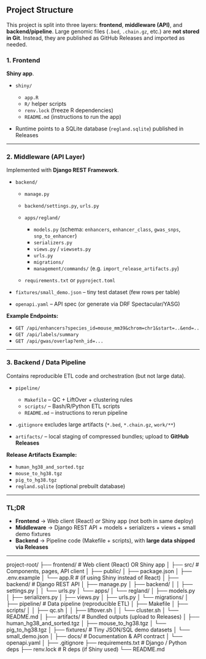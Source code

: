 ## Project Structure

This project is split into three layers: **frontend**, **middleware (API)**, and **backend/pipeline**. Large genomic files (`.bed`, `.chain.gz`, etc.) are **not stored in Git**. Instead, they are published as GitHub Releases and imported as needed.

### 1. Frontend

 **Shiny app**.


* `shiny/`

  * `app.R`
  * `R/` helper scripts
  * `renv.lock` (freeze R dependencies)
  * `README.md` (instructions to run the app)
* Runtime points to a SQLite database (`regland.sqlite`) published in Releases

---

### 2. Middleware (API Layer)

Implemented with **Django REST Framework**.

* `backend/`

  * `manage.py`
  * `backend/settings.py`, `urls.py`
  * `apps/regland/`

    * `models.py` (schema: `enhancers`, `enhancer_class`, `gwas_snps`, `snp_to_enhancer`)
    * `serializers.py`
    * `views.py` / `viewsets.py`
    * `urls.py`
    * `migrations/`
    * `management/commands/` (e.g. `import_release_artifacts.py`)
  * `requirements.txt` or `pyproject.toml`
* `fixtures/small_demo.json` – tiny test dataset (few rows per table)
* `openapi.yaml` – API spec (or generate via DRF Spectacular/YASG)

**Example Endpoints:**

* `GET /api/enhancers?species_id=mouse_mm39&chrom=chr1&start=..&end=..`
* `GET /api/labels/summary`
* `GET /api/gwas/overlap?enh_id=...`

---

### 3. Backend / Data Pipeline

Contains reproducible ETL code and orchestration (but not large data).

* `pipeline/`

  * `Makefile` – QC + LiftOver + clustering rules
  * `scripts/` – Bash/R/Python ETL scripts
  * `README.md` – instructions to rerun pipeline
* `.gitignore` excludes large artifacts (`*.bed`, `*.chain.gz`, `work/**`)
* `artifacts/` – local staging of compressed bundles; upload to **GitHub Releases**

**Release Artifacts Example:**

* `human_hg38_and_sorted.tgz`
* `mouse_to_hg38.tgz`
* `pig_to_hg38.tgz`
* `regland.sqlite` (optional prebuilt database)

---

### TL;DR

* **Frontend** → Web client (React) *or* Shiny app (not both in same deploy)
* **Middleware** → Django REST API + models + serializers + views + small demo fixtures
* **Backend** → Pipeline code (Makefile + scripts), with **large data shipped via Releases**

---
project-root/
├── frontend/                # Web client (React) OR Shiny app
│   ├── src/                 # Components, pages, API client
│   ├── public/
│   ├── package.json
│   ├── .env.example
│   └── app.R                # (if using Shiny instead of React)
│
├── backend/                 # Django REST API
│   ├── manage.py
│   ├── backend/
│   │   ├── settings.py
│   │   └── urls.py
│   └── apps/
│       └── regland/
│           ├── models.py
│           ├── serializers.py
│           ├── views.py
│           ├── urls.py
│           └── migrations/
│
├── pipeline/                # Data pipeline (reproducible ETL)
│   ├── Makefile
│   ├── scripts/
│   │   ├── qc.sh
│   │   ├── liftover.sh
│   │   └── cluster.sh
│   └── README.md
│
├── artifacts/               # Bundled outputs (upload to Releases)
│   ├── human_hg38_and_sorted.tgz
│   ├── mouse_to_hg38.tgz
│   └── pig_to_hg38.tgz
│
├── fixtures/                # Tiny JSON/SQL demo datasets
│   └── small_demo.json
│
├── docs/                    # Documentation & API contract
│   └── openapi.yaml
│
├── .gitignore
├── requirements.txt         # Django / Python deps
├── renv.lock                # R deps (if Shiny used)
└── README.md

